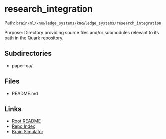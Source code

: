# research_integration

Path: `brain/ml/knowledge_systems/knowledge_systems/research_integration`

Purpose: Directory providing source files and/or submodules relevant to its path in the Quark repository.

## Subdirectories
- paper-qa/

## Files
- README.md

## Links
- [Root README](../../../../README.md)
- [Repo Index](../../../../repo_index.json)
- [Brain Simulator](../../../../brain/architecture/brain_simulator.py)
